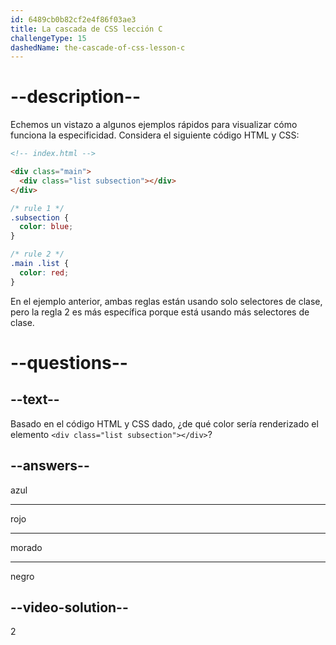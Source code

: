 ```yaml
---
id: 6489cb0b82cf2e4f86f03ae3
title: La cascada de CSS lección C
challengeType: 15
dashedName: the-cascade-of-css-lesson-c
---
```


# --description--

Echemos un vistazo a algunos ejemplos rápidos para visualizar cómo funciona la especificidad. Considera el siguiente código HTML y CSS:

```html
<!-- index.html -->

<div class="main">
  <div class="list subsection"></div>
</div>
```

```css
/* rule 1 */
.subsection {
  color: blue;
}

/* rule 2 */
.main .list {
  color: red;
}
```

En el ejemplo anterior, ambas reglas están usando solo selectores de clase, pero la regla 2 es más específica porque está usando más selectores de clase.

# --questions--

## --text--

Basado en el código HTML y CSS dado, ¿de qué color sería renderizado el elemento `<div class="list subsection"></div>`?

## --answers--

azul

---

rojo

---

morado

---

negro

## --video-solution--

2
